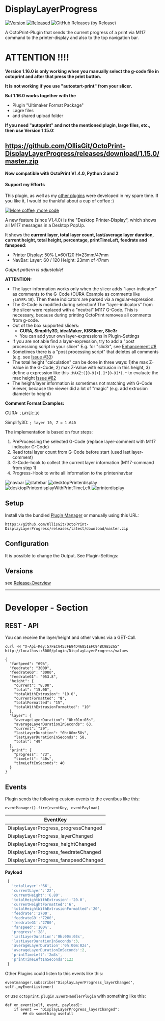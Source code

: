 # DisplayLayerProgress

[![Version](https://img.shields.io/badge/dynamic/json.svg?color=brightgreen&label=version&url=https://api.github.com/repos/OllisGit/OctoPrint-DisplayLayerProgress/releases&query=$[0].name)]()
[![Released](https://img.shields.io/badge/dynamic/json.svg?color=brightgreen&label=released&url=https://api.github.com/repos/OllisGit/OctoPrint-DisplayLayerProgress/releases&query=$[0].published_at)]()
![GitHub Releases (by Release)](https://img.shields.io/github/downloads/OllisGit/OctoPrint-DisplayLayerProgress/latest/total.svg)

A OctoPrint-Plugin that sends the current progress of a print via M117 command to the printer-display and also to the top navigation bar.

# ATTENTION !!!!
**Version 1.16.0 is only working when you manually select the g-code file in octoprint and after that press the print button.**

**It is not working if you use "autostart-print" from your slicer.**

**But 1.16.0 works together with the** 
- Plugin "Ultimaker Format Package"
- Lagre files
- and shared upload folder

**If you need "autoprint" and not the mentioned plugin, large files, etc., then use Version 1.15.0:**


https://github.com/OllisGit/OctoPrint-DisplayLayerProgress/releases/download/1.15.0/master.zip
-----------

**Now compatible with OctoPrint V1.4.0, Python 3 and 2**  

#### Support my Efforts

This plugin, as well as my [other plugins](https://github.com/OllisGit/) were developed in my spare time.
If you like it, I would be thankful about a cup of coffee :) 

[![More coffee, more code](https://img.shields.io/badge/Donate-PayPal-green.svg)](https://www.paypal.com/cgi-bin/webscr?cmd=_s-xclick&hosted_button_id=2BJP2XFEKNG9J&source=url)


A new feature (since V1.4.0) is the "Desktop Printer-Display", which shows all M117 messages in a Desktop PopUp.

It shows the **current layer, total layer count, last/average layer duration, current height, total height, percentage, printTimeLeft, feedrate and fanspeed**:

- Printer Display: 50% L=60/120 H=23mm/47mm
- NavBar: Layer: 60 / 120 Height: 23mm of 47mm

*Output pattern is adjustable!*

**ATTENTION:** 
- The layer information works only when the slicer adds "layer-indicator" as comments to the G-Code (CURA-Example as comments like ```;LAYER:10```). Then these indicators are parsed via a regular-expression.
- The G-Code is modified during selection! The "layer-indicators" from the slicer were replaced with a "neutral" M117 G-Code. This is necessary, because during printing OctoPrint removes all comments from g-code.
- Out of the box supported slicers: 
  - **CURA, Simplify3D, ideaMaker, KISSlicer, Slic3r** 
  - You can add your own layer-expressions in Plugin-Settings
- If you are not able find a layer-expression, try to add a "post processiong script in your slicer" E.g. for "slic3r", see [Enhancement #8](https://github.com/OllisGit/OctoPrint-DisplayLayerProgress/issues/8)
- Sometimes there is a "post processing script" that deletes all comments (e.g. see [Issue #33](https://github.com/OllisGit/OctoPrint-DisplayLayerProgress/issues/33))
- The total height "calculation" can be done in three ways: 
    1)the max Z-Value in the G-Code, 2) max Z-Value with extrusion in this height, 3) define a expression like this ```;MAXZ:([0-9]+[.]*[0-9]*).*``` to evaluate the max height [Issue #82](https://github.com/OllisGit/OctoPrint-DisplayLayerProgress/issues/82)
- The height/layer information is sometimes not matching with G-Code Viewer, because the viewer did a lot of "magic" (e.g. add extrusion diameter to height)

**Comment Format Examples:**

CURA: ```;LAYER:10```

Simplify3D: ```; layer 10, Z = 1.640```

The implementation is based on four steps:

1. PreProcessing the selected G-Code (replace layer-comment with M117 indicator G-Code) 
2. Read total layer count from G-Code before start (used last layer-comment)
3. G-Code-hook to collect the current layer information (M117-command from step 1)
4. Progress-Hook to write all information to the printer/navbar


![navbar](screenshots/navbar.jpg "Progress in NavBar")
![statebar](screenshots/statebar.jpg "Progress in StateBar")
![desktopPrinterdisplay](screenshots/printerDisplay_popup.jpg "Desktop Printer-Display")
![desktopPrinterdisplayWithPrintTimeLeft](screenshots/desktop-printer-display_printTimeLeft.jpg "Desktop Printer-Display with printTimeLeft")
![printerdisplay](screenshots/example-printer-display.jpg "Progress in Printer-Display")

 
## Setup

Install via the bundled [Plugin Manager](http://docs.octoprint.org/en/master/bundledplugins/pluginmanager.html)
or manually using this URL:

    https://github.com/OllisGit/OctoPrint-DisplayLayerProgress/releases/latest/download/master.zip


## Configuration

It is possible to change the Output. See Plugin-Settings:


## Versions
see [Release-Overview](https://github.com/OllisGit/OctoPrint-DisplayLayerProgress/releases/)

---
# Developer - Section
## REST - API
You can receive the layer/height and other values via a GET-Call.

    curl -H "X-Api-Key:57FECA453FE94D46851EFC94BC9B5265" http://localhost:5000/plugin/DisplayLayerProgress/values

    {
      "fanSpeed": "69%",
      "feedrate": "3000",
      "feedrateG0": "3000",
      "feedrateG1": "953.8",
      "height": {
        "current": "8.00",
        "total": "15.00",
        "totalWithExtrusion": "10.0",
        "currentFormatted": "8",
        "totalFormatted": "15",
        "totalWithExtrusionFormatted": "10"
      },
      "layer": {
        "averageLayerDuration": "0h:01m:03s",
        "averageLayerDurationInSeconds": 63,
        "current": "39",
        "lastLayerDuration": "0h:00m:58s",
        "lastLayerDurationInSeconds": 58,
        "total": "49"
      },
      "print": {
        "progress": "73",
        "timeLeft": "40s",
        "timeLeftInSeconds": 40
      }
    }


## Events
Plugin sends the following custom events to the eventbus like this: 

    eventManager().fire(eventKey, eventPayload)

| EventKey                             |
| ------------------------------------ |
| DisplayLayerProgress_progressChanged |
| DisplayLayerProgress_layerChanged    |
| DisplayLayerProgress_heightChanged   |
| DisplayLayerProgress_feedrateChanged |
| DisplayLayerProgress_fanspeedChanged |

**Payload**
```javascript
 { 
   'totalLayer':'66',
   'currentLayer':'22',
   'currentHeight':'6.80',
   'totalHeightWithExtrusion':'20.0',
   'currentHeightFormatted':'6',
   'totalHeightWithExtrusionFormatted':'20',
   'feedrate':'2700',
   'feedrateG0':'7200',
   'feedrateG1':'2700',
   'fanspeed':'100%',
   'progress':'28',
   'lastLayerDuration':'0h:00m:03s',
   'lastLayerDurationInSeconds':3,
   'averageLayerDuration':'0h:00m:02s',
   'averageLayerDurationInSeconds':2,
   'printTimeLeft':'2m3s',
   'printTimeLeftInSeconds':123
 }
```
Other Plugins could listen to this events like this:

    eventmanager.subscribe("DisplayLayerProgress_layerChanged", self._myEventListener)

or use `octoprint.plugin.EventHandlerPlugin` with something like this:

    def on_event(self, event, payload):
        if event == "DisplayLayerProgress_layerChanged":
            ## do something usefull
